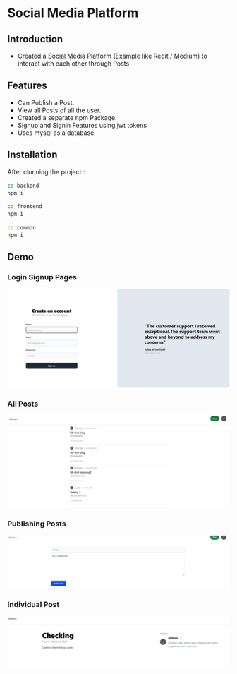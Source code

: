 # Social Media Platform



## Introduction

- Created a Social Media Platform (Example like Redit / Medium) to interact with each other through Posts


## Features
- Can Publish a Post.
- View all Posts of all the user.
- Created a separate npm Package.
- Signup and Signin Features using jwt tokens
- Uses mysql as a database.

## Installation

After clonning the project :
```bash
cd backend
npm i
``` 
```bash
cd frontend
npm i
``` 
```bash
cd common
npm i
``` 
## Demo
### Login Signup Pages
![Login_SignupPages](./Login_SignupPages.png)

### All Posts

![All Posts](./AllPosts.png)

### Publishing Posts

![Publishing Post](./PublishaPost.png)

### Individual Post

![Individual Post](./IndividualPost.png)

